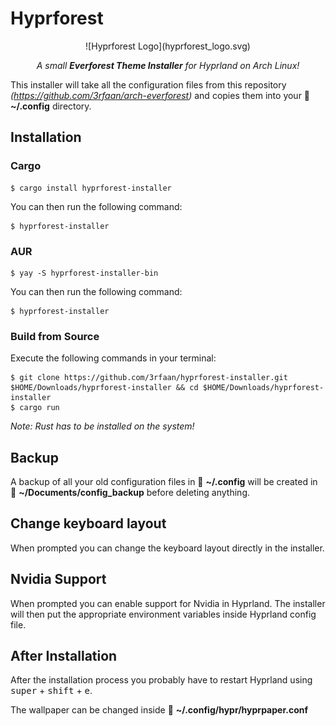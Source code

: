 # Hyprforest

<p align="center">![Hyprforest Logo](hyprforest_logo.svg)</p>

<p align="center"><em>A small <strong>Everforest Theme Installer</strong> for Hyprland on Arch Linux!</em></p>

This installer will take all the configuration files from this repository _(https://github.com/3rfaan/arch-everforest)_ and copies them into your  📁 **~/.config** directory.

## Installation

### Cargo

```
$ cargo install hyprforest-installer
```

You can then run the following command: 

```
$ hyprforest-installer
```

### AUR

```
$ yay -S hyprforest-installer-bin
```

You can then run the following command: 

```
$ hyprforest-installer
```

### Build from Source

Execute the following commands in your terminal:

```
$ git clone https://github.com/3rfaan/hyprforest-installer.git $HOME/Downloads/hyprforest-installer && cd $HOME/Downloads/hyprforest-installer
$ cargo run
```

_Note: Rust has to be installed on the system!_

## Backup

A backup of all your old configuration files in 📁 **~/.config** will be created in 📁 **~/Documents/config_backup** before deleting anything.

## Change keyboard layout

When prompted you can change the keyboard layout directly in the installer.

## Nvidia Support

When prompted you can enable support for Nvidia in Hyprland. The installer will then put the appropriate environment variables inside Hyprland config file.

## After Installation

After the installation process you probably have to restart Hyprland using <kbd>super</kbd> + <kbd>shift</kbd> + <kbd>e</kbd>.

The wallpaper can be changed inside 📁 **~/.config/hypr/hyprpaper.conf**
